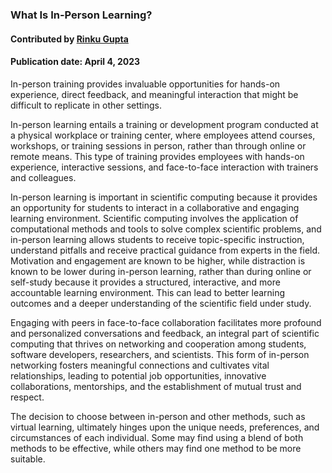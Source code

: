 
### What Is In-Person Learning?
#### Contributed by [Rinku Gupta](https://github.com/rinkug)
#### Publication date: April 4, 2023


<!--- deck start --->
In-person training provides invaluable opportunities for hands-on experience, direct feedback, and meaningful interaction that might be difficult to replicate in other settings.
<!--- deck end --->

<!--- body start --->
In-person learning entails a training or development program conducted at a physical workplace or training center, where employees attend courses, workshops, or training sessions in person, rather than through online or remote means. This type of training provides employees with hands-on experience, interactive sessions, and face-to-face interaction with trainers and colleagues.

In-person learning is important in scientific computing because it provides an opportunity for students to interact in a collaborative and engaging learning environment. Scientific computing involves the application of computational methods and tools to solve complex scientific problems, and in-person learning allows students to receive topic-specific instruction, understand pitfalls and receive practical guidance from experts in the field. Motivation and engagement are known to be higher, while distraction is known to be lower during in-person learning, rather than during online or self-study because it provides a structured, interactive, and more accountable learning environment. This can lead to better learning outcomes and a deeper understanding of the scientific field under study.

Engaging with peers in face-to-face collaboration facilitates more profound and personalized conversations and feedback, an integral part of scientific computing that thrives on networking and cooperation among students, software developers, researchers, and scientists. This form of in-person networking fosters meaningful connections and cultivates vital relationships, leading to potential job opportunities, innovative collaborations, mentorships, and the establishment of mutual trust and respect.

The decision to choose between in-person and other methods, such as virtual learning, ultimately hinges upon the unique needs, preferences, and circumstances of each individual. Some may find using a blend of both methods to be effective, while others may find one method to be more suitable.


<!--- body end  --->

 
<!---
Publish: yes
Pinned: yes
Topics: in-person learning
RSS update: 2023-04-04
--->
